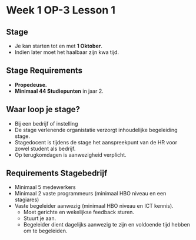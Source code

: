 # Week 1 OP-3 Lesson 1
## Stage
- Je kan starten tot en met **1 Oktober**.
- Indien later moet het haalbaar zijn kwa tijd.
## Stage Requirements
- **Propedeuse.**
- **Minimaal 44 Studiepunten** in jaar 2.
## Waar loop je stage?
- Bij een bedrijf of instelling
- De stage verlenende organistatie verzorgt inhoudelijke begeleiding stage.
- Stagedocent is tijdens de stage het aanspreekpunt van de HR voor zowel student als bedrijf.
- Op terugkomdagen is aanwezigheid verplicht.
## Requirements Stagebedrijf
- Minimaal 5 medewerkers
- Minimaal 2 vaste programmeurs (minimaal HBO niveau en een stagiares)
- Vaste begeleider aanwezig (minimaal HBO niveau en ICT kennis).
	- Moet gerichte en wekelijkse feedback sturen.
	- Stuurt je aan.
	- Begeleider dient dagelijks aanwezig te zijn en voldoende tijd hebben om te begeleiden.




